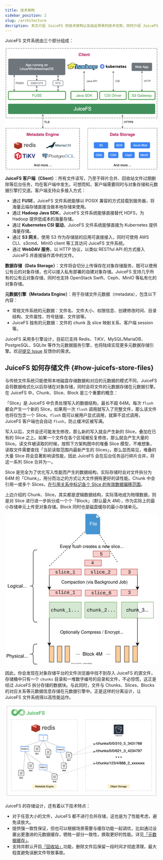 ```yaml
---
title: 技术架构
sidebar_position: 2
slug: /architecture
decription: 本文介绍 JuiceFS 的技术架构以及由此带来的技术优势，同时介绍 JuiceFS 的文件存储原理。
---
```


JuiceFS 文件系统由三个部分组成：

![](../images/juicefs-arch-new.png)

**JuiceFS 客户端（Client）**：所有文件读写，乃至于碎片合并、回收站文件过期删除等后台任务，均在客户端中发生。可想而知，客户端需要同时与对象存储和元数据引擎打交道。客户端支持众多接入方式：

- 通过 **FUSE**，JuiceFS 文件系统能够以 POSIX 兼容的方式挂载到服务器，将海量云端存储直接当做本地存储来使用。
- 通过 **Hadoop Java SDK**，JuiceFS 文件系统能够直接替代 HDFS，为 Hadoop 提供低成本的海量存储。
- 通过 **Kubernetes CSI 驱动**，JuiceFS 文件系统能够直接为 Kubernetes 提供海量存储。
- 通过 **S3 网关**，使用 S3 作为存储层的应用可直接接入，同时可使用 AWS CLI、s3cmd、MinIO client 等工具访问 JuiceFS 文件系统。
- 通过 **WebDAV 服务**，以 HTTP 协议，以类似 RESTful API 的方式接入 JuiceFS 并直接操作其中的文件。

**数据存储（Data Storage）**：文件将会切分上传保存在对象存储服务，既可以使用公有云的对象存储，也可以接入私有部署的自建对象存储。JuiceFS 支持几乎所有的公有云对象存储，同时也支持 OpenStack Swift、Ceph、MinIO 等私有化的对象存储。

**元数据引擎（Metadata Engine）**：用于存储文件元数据（metadata），包含以下内容：

- 常规文件系统的元数据：文件名、文件大小、权限信息、创建修改时间、目录结构、文件属性、符号链接、文件锁等。
- JuiceFS 独有的元数据：文件的 chunk 及 slice 映射关系、客户端 session 等。

JuiceFS 采用多引擎设计，目前已支持 Redis、TiKV、MySQL/MariaDB、PostgreSQL、SQLite 等作为元数据服务引擎，也将陆续实现更多元数据存储引擎。欢迎[提交 Issue](https://github.com/juicedata/juicefs/issues) 反馈你的需求。

## JuiceFS 如何存储文件 {#how-juicefs-store-files}

与传统文件系统只能使用本地磁盘存储数据和对应的元数据的模式不同，JuiceFS 会将数据格式化以后存储在对象存储，同时会将文件的元数据存储在元数据引擎。在 JuiceFS 中，Chunk、Slice、Block 是三个重要的概念：

「Slice」是 JuiceFS 中负责处理写入的数据结构，最长不超 64M。每次 `flush` 都会产生一个新的 Slice，如果用一次 `flush` 调用就写入了完整文件，那么该文件也将仅包含一个 Slice。`flush` 既可以被用户显式调用，就算不显式调用，JuiceFS 客户端也会自动 `flush`，防止缓冲区被写满。

写入以后，文件会还可能发生修改，那么新的写入就会产生新的 Slice，叠加在已有的 Slice 之上。如果一个文件在各个区域被反复修改，那么就会产生大量的 Slice。读文件被读取的时候，按照下方架构图中的堆叠 Slice 模型，不难想象，读取文件需要查找「当前读取范围内最新产生的 Slices」，那么显而易见，堆叠的大量 Slice 将会显著影响读性能，因此 JuiceFS 会在后台任务运行碎片合并，将这一系列 Slice 合并为一。

Slice 是完全为了优化写入性能而产生的数据结构，实际存储时会对文件拆分为 64M 的「Chunk」，用分而治之的方式让大文件拥有更好的读性能。Chunk 中会引用一或多个 Slices，[在引用关系中标记各个 Slice 的有效数据偏移范围](../development/internals.md#sliceref)。

上边介绍的 Chunk、Slice，其实都是逻辑数据结构，实际落地成为物理数据，则是对 Slice 进行进一步拆分成一个个「Block」（默认最大 4M），作为实际上的最小存储单元上传至对象存储。Block 同时也是磁盘缓存的最小存储单元。

![](../images/data-structure-diagram.svg)

因此，你会发现在对象存储平台的文件浏览器中找不到存入 JuiceFS 的源文件，存储桶中只有一个 `chunks` 目录和一堆数字编号的目录和文件，不必惊慌，这正是经过 JuiceFS 拆分存储的数据块。与此同时，文件与 Chunks、Slices、Blocks 的对应关系等元数据信息存储在元数据引擎中。正是这样的分离设计，让 JuiceFS 文件系统得以高性能运作。

![](../images/how-juicefs-stores-files-new.png)

JuiceFS 的存储设计，还有着以下技术特点：

* 对于任意大小的文件，JuiceFS 都不进行合并存储，这也是为了性能考虑，避免读放大。
* 提供强一致性保证，但也可以根据场景需要与缓存功能一起调优，比如通过设置出更激进的元数据缓存，牺牲一部分一致性，换取更好的性能。详见[「元数据缓存」](../guide/cache_management.md#metadata-cache)。
* 支持并默认开启[「回收站」](../security/trash.md)功能，删除文件后保留一段时间才彻底清理，最大程度避免误删文件导致事故。
